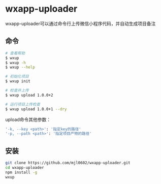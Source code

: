 # wxapp-uploader

wxapp-uploader可以通过命令行上传微信小程序代码，并自动生成项目备注

## 命令

```bash
# 查看帮助
$ wxup
$ wxup -h
$ wxup --help

# 初始化项目
$ wxup init

# 检查并上传
$ wxup upload 1.0.0+2

# 运行项目上传检查
$ wxup upload 1.0.0+1 --dry
```

upload命令其他参数：
```bash
'-k, --key <path>': '指定key的路径'
'-p, --path <path>': '指定项目产物的路径'
```
## 安装

```bash
git clone https://github.com/mjl0602/wxapp-uploader.git
cd wxapp-uploader
npm install -g
wxup
```